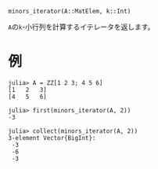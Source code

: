 ```
minors_iterator(A::MatElem, k::Int)
```

`A`の`k`-小行列を計算するイテレータを返します。

# 例

```jldoctest
julia> A = ZZ[1 2 3; 4 5 6]
[1   2   3]
[4   5   6]

julia> first(minors_iterator(A, 2))
-3

julia> collect(minors_iterator(A, 2))
3-element Vector{BigInt}:
 -3
 -6
 -3

```
